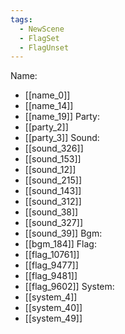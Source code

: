 ```yaml
---
tags:
  - NewScene
  - FlagSet
  - FlagUnset
---
```

Name:
- [[name_0]]
- [[name_14]]
- [[name_19]]
Party:
- [[party_2]]
- [[party_3]]
Sound:
- [[sound_326]]
- [[sound_153]]
- [[sound_12]]
- [[sound_215]]
- [[sound_143]]
- [[sound_312]]
- [[sound_38]]
- [[sound_327]]
- [[sound_39]]
Bgm:
- [[bgm_184]]
Flag:
- [[flag_10761]]
- [[flag_9477]]
- [[flag_9481]]
- [[flag_9602]]
System:
- [[system_4]]
- [[system_40]]
- [[system_49]]
